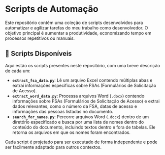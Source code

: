 # Scripts de Automação

Este repositório contém uma coleção de scripts desenvolvidos para automatizar e agilizar tarefas do meu trabalho como desenvolvedor. O objetivo principal é aumentar a produtividade, economizando tempo em processos repetitivos ou manuais.

## 📂 Scripts Disponíveis

Aqui estão os scripts presentes neste repositório, com uma breve descrição de cada um:

- **`extract_fsa_data.py`**: Lê um arquivo Excel contendo múltiplas abas e extrai informações específicas sobre FSAs (Formulários de Solicitação de Acesso).
- **`extract_word_data.py`**: Processa arquivos Word (`.docx`) contendo informações sobre FSAs (Formulários de Solicitação de Acesso) e extrai dados relevantes, como o número da FSA, datas de acesso e informações das pessoas listadas no documento.
- **`search_for_names.py`**: Percorre arquivos Word (`.docx`) dentro de um diretório especificado e busca por uma lista de nomes dentro do conteúdo do documento, incluindo textos dentro e fora de tabelas. Ele retorna os arquivos em que os nomes foram encontrados.

Cada script é projetado para ser executado de forma independente e pode ser facilmente adaptado para outros contextos.
